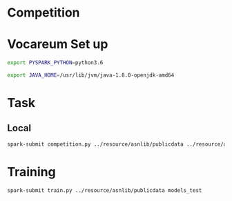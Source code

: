 # Competition

# Vocareum Set up
```bash
export PYSPARK_PYTHON=python3.6
```

```bash
export JAVA_HOME=/usr/lib/jvm/java-1.8.0-openjdk-amd64
```

# Task

## Local

```bash
spark-submit competition.py ../resource/asnlib/publicdata ../resource/asnlib/publicdata/yelp_val.csv competition.csv
```


# Training

```bash
spark-submit train.py ../resource/asnlib/publicdata models_test
```
